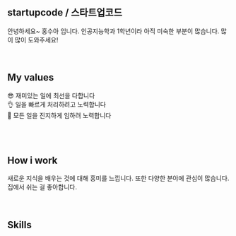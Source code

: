 ## startupcode / 스타트업코드
안녕하세요~ 홍수아 입니다. 인공지능학과 1학년이라 아직 미숙한 부분이 많습니다. 많이 많이 도와주세요!
<br />
<br />
<br />
## My values
😎 재미있는 일에 최선을 다합니다<br />
👌 일을 빠르게 처리하려고 노력합니다<br />
🦻 모든 일을 진지하게 임하려 노력합니다<br />
<br />
<br />
<br />
## How i work
새로운 지식을 배우는 것에 대해 흥미를 느낍니다. 또한 다양한 분야에 관심이 많습니다.
집에서 쉬는 걸 좋아합니다. 
<br />
<br />
<br />
## Skills

